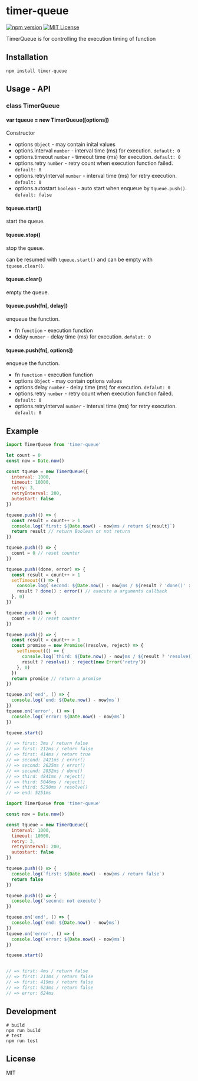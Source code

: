 # timer-queue

[![npm version](https://badge.fury.io/js/timer-queue.svg)](https://badge.fury.io/js/timer-queue)
[![MIT License](http://img.shields.io/badge/license-MIT-blue.svg?style=flat)](LICENSE)

TimerQueue is for controlling the execution timing of function

## Installation

```
npm install timer-queue
```

## Usage - API

### class TimerQueue

#### var tqueue = new TimerQueue([options])

Constructor

- options `Object` - may contain inital values
- options.interval `number` - interval time (ms) for execution. `default: 0`
- options.timeout `number` - timeout time (ms) for execution. `default: 0`
- options.retry `number` - retry count when execution function failed. `default: 0`
- options.retryInterval `number` - interval time (ms) for retry execution. `default: 0`
- options.autostart `boolean` - auto start when enqueue by `tqueue.push()`. `default: false`

#### tqueue.start()

start the queue.

#### tqueue.stop()

stop the queue.

can be resumed with `tqueue.start()` and can be empty with `tqueue.clear()`.

#### tqueue.clear()

empty the queue.

#### tqueue.push(fn[, delay])

enqueue the function.

- fn `function` - execution function
- delay `number` - delay time (ms) for execution. `defalut: 0`

#### tqueue.push(fn[, options])

enqueue the function.

- fn `function` - execution function
- options `Object` - may contain options values
- options.delay `number` - delay time (ms) for execution. `defalut: 0`
- options.retry `number` - retry count when execution function failed. `default: 0`
- options.retryInterval `number` - interval time (ms) for retry execution. `default: 0`

## Example

```js
import TimerQueue from 'timer-queue'

let count = 0
const now = Date.now()

const tqueue = new TimerQueue({
  interval: 1000,
  timeout: 10000,
  retry: 3,
  retryInterval: 200,
  autostart: false
})

tqueue.push(() => {
  const result = count++ > 1
  console.log(`first: ${Date.now() - now}ms / return ${result}`)
  return result // return Boolean or not return
})

tqueue.push(() => {
  count = 0 // reset counter
})

tqueue.push((done, error) => {
  const result = count++ > 1
  setTimeout(() => {
    console.log(`second: ${Date.now() - now}ms / ${result ? 'done()' : 'error()'}`)
    result ? done() : error() // execute a arguments callback
  }, 0)
})

tqueue.push(() => {
  count = 0 // reset counter
})

tqueue.push(() => {
  const result = count++ > 1
  const promise = new Promise((resolve, reject) => {
    setTimeout(() => {
      console.log(`third: ${Date.now() - now}ms / ${result ? 'resolve()' : 'reject()'}`)
      result ? resolve() : reject(new Error('retry'))
    }, 0)
  })
  return promise // return a promise
})

tqueue.on('end', () => {
  console.log(`end: ${Date.now() - now}ms`)
})
tqueue.on('error', () => {
  console.log(`error: ${Date.now() - now}ms`)
})

tqueue.start()

// => first: 3ms / return false
// => first: 212ms / return false
// => first: 414ms / return true
// => second: 2421ms / error()
// => second: 2625ms / error()
// => second: 2832ms / done()
// => third: 4841ms / reject()
// => third: 5046ms / reject()
// => third: 5250ms / resolve()
// => end: 5251ms
```

```js
import TimerQueue from 'timer-queue'

const now = Date.now()

const tqueue = new TimerQueue({
  interval: 1000,
  timeout: 10000,
  retry: 3,
  retryInterval: 200,
  autostart: false
})

tqueue.push(() => {
  console.log(`first: ${Date.now() - now}ms / return false`)
  return false
})

tqueue.push(() => {
  console.log(`second: not execute`)
})

tqueue.on('end', () => {
  console.log(`end: ${Date.now() - now}ms`)
})
tqueue.on('error', () => {
  console.log(`error: ${Date.now() - now}ms`)
})

tqueue.start()


// => first: 4ms / return false
// => first: 211ms / return false
// => first: 419ms / return false
// => first: 623ms / return false
// => error: 624ms
```

## Development

```
# build
npm run build
# test
npm run test
```

## License

MIT
